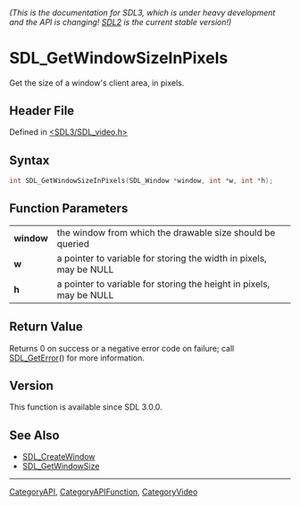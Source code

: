 ###### (This is the documentation for SDL3, which is under heavy development and the API is changing! [SDL2](https://wiki.libsdl.org/SDL2/) is the current stable version!)
# SDL_GetWindowSizeInPixels

Get the size of a window's client area, in pixels.

## Header File

Defined in [<SDL3/SDL_video.h>](https://github.com/libsdl-org/SDL/blob/main/include/SDL3/SDL_video.h)

## Syntax

```c
int SDL_GetWindowSizeInPixels(SDL_Window *window, int *w, int *h);

```

## Function Parameters

|                |                                                                     |
| -------------- | ------------------------------------------------------------------- |
| **window**     | the window from which the drawable size should be queried           |
| **w**          | a pointer to variable for storing the width in pixels, may be NULL  |
| **h**          | a pointer to variable for storing the height in pixels, may be NULL |

## Return Value

Returns 0 on success or a negative error code on failure; call
[SDL_GetError](SDL_GetError)() for more information.

## Version

This function is available since SDL 3.0.0.

## See Also

- [SDL_CreateWindow](SDL_CreateWindow)
- [SDL_GetWindowSize](SDL_GetWindowSize)

----
[CategoryAPI](CategoryAPI), [CategoryAPIFunction](CategoryAPIFunction), [CategoryVideo](CategoryVideo)

